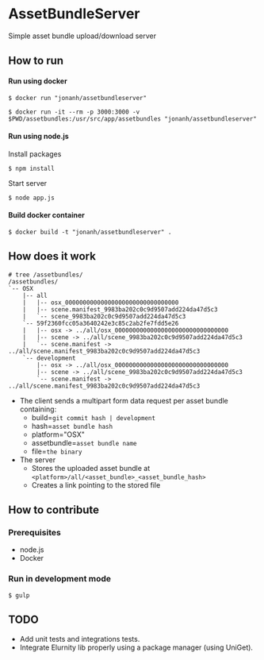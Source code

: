 # AssetBundleServer

Simple asset bundle upload/download server

## How to run

#### Run using docker

~~~~
$ docker run "jonanh/assetbundleserver"
~~~~

~~~~
$ docker run -it --rm -p 3000:3000 -v $PWD/assetbundles:/usr/src/app/assetbundles "jonanh/assetbundleserver"
~~~~

#### Run using node.js

Install packages

~~~~
$ npm install
~~~~

Start server

~~~~
$ node app.js
~~~~

#### Build docker container

~~~~
$ docker build -t "jonanh/assetbundleserver" .
~~~~

## How does it work

```
# tree /assetbundles/
/assetbundles/
`-- OSX
    |-- all
    |   |-- osx_00000000000000000000000000000000
    |   |-- scene.manifest_9983ba202c0c9d9507add224da47d5c3
    |   `-- scene_9983ba202c0c9d9507add224da47d5c3
    `-- 59f2360fcc05a3640242e3c85c2ab2fe7fdd5e26
    |   |-- osx -> ../all/osx_00000000000000000000000000000000
    |   |-- scene -> ../all/scene_9983ba202c0c9d9507add224da47d5c3
    |   `-- scene.manifest -> ../all/scene.manifest_9983ba202c0c9d9507add224da47d5c3
    `-- development
        |-- osx -> ../all/osx_00000000000000000000000000000000
        |-- scene -> ../all/scene_9983ba202c0c9d9507add224da47d5c3
        `-- scene.manifest -> ../all/scene.manifest_9983ba202c0c9d9507add224da47d5c3
```
- The client sends a multipart form data request per asset bundle containing:
  - build=```git commit hash | development```
  - hash=```asset bundle hash```
  - platform="OSX" 
  - assetbundle=```asset bundle name```
  - file=```the binary```
- The server
  - Stores the uploaded asset bundle at ```<platform>/all/<asset_bundle>_<asset_bundle_hash>```
  - Creates a link pointing to the stored file 

## How to contribute

### Prerequisites

- node.js
- Docker

### Run in development mode

~~~~
$ gulp
~~~~

## TODO

- Add unit tests and integrations tests.
- Integrate Elurnity lib properly using a package manager (using UniGet).
